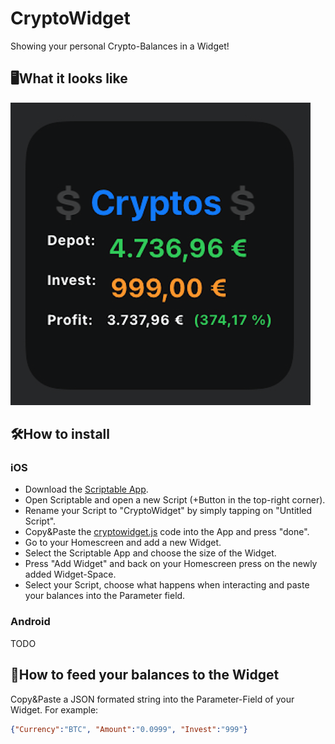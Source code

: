 # CryptoWidget
Showing your personal Crypto-Balances in a Widget!

## 🖥What it looks like
![Example Image](./widget_preview.png)

## 🛠How to install
### iOS
- Download the [Scriptable App](https://apps.apple.com/de/app/scriptable/id1405459188).
- Open Scriptable and open a new Script (+Button in the top-right corner).
- Rename your Script to "CryptoWidget" by simply tapping on "Untitled Script".
- Copy&Paste the [cryptowidget.js](https://raw.githubusercontent.com/Martlgap/CryptoWidget/main/cryptowidget.js) code into the App and press "done".
- Go to your Homescreen and add a new Widget.
- Select the Scriptable App and choose the size of the Widget.
- Press "Add Widget" and back on your Homescreen press on the newly added Widget-Space.
- Select your Script, choose what happens when interacting and paste your balances into the Parameter field.

### Android
TODO

## 🍼How to feed your balances to the Widget
Copy&Paste a JSON formated string into the Parameter-Field of your Widget.
For example:
```json
{"Currency":"BTC", "Amount":"0.0999", "Invest":"999"}
```
